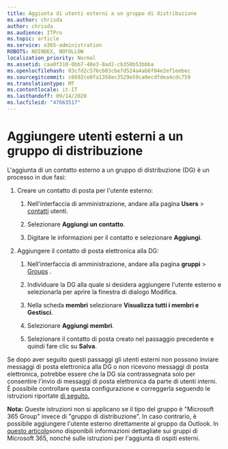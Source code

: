 ```yaml
---
title: Aggiunta di utenti esterni a un gruppo di distribuzione
ms.author: chrisda
author: chrisda
ms.audience: ITPro
ms.topic: article
ms.service: o365-administration
ROBOTS: NOINDEX, NOFOLLOW
localization_priority: Normal
ms.assetid: caa0f310-0bb7-48e3-8ad2-cb358b53bbba
ms.openlocfilehash: 03cfd2c576cb03cbefd524a4ab6f04e2ef1eebec
ms.sourcegitcommit: c6692ce0fa1358ec3529e59ca0ecdfdea4cdc759
ms.translationtype: MT
ms.contentlocale: it-IT
ms.lasthandoff: 09/14/2020
ms.locfileid: "47663517"
---
```

# <a name="add-external-users-to-a-distribution-group"></a>Aggiungere utenti esterni a un gruppo di distribuzione

L'aggiunta di un contatto esterno a un gruppo di distribuzione (DG) è un processo in due fasi:
  
1. Creare un contatto di posta per l'utente esterno:
    
    1. Nell'interfaccia di amministrazione, andare alla pagina **Users**  >  [contatti](https://admin.microsoft.com/adminportal/home#/Contact) utenti. 
    
    2. Selezionare **Aggiungi un contatto**.
    
    3. Digitare le informazioni per il contatto e selezionare **Aggiungi**.
    
2. Aggiungere il contatto di posta elettronica alla DG:
    
    1. Nell'interfaccia di amministrazione, andare alla pagina **gruppi**  >  [Groups](https://admin.microsoft.com/adminportal/home#/groups) . 
    
    2. Individuare la DG alla quale si desidera aggiungere l'utente esterno e selezionarla per aprire la finestra di dialogo Modifica.
    
    3. Nella scheda **membri** selezionare **Visualizza tutti i membri e Gestisci**. 
    
    4. Selezionare **Aggiungi membri**.
    
    5. Selezionare il contatto di posta creato nel passaggio precedente e quindi fare clic su **Salva**.
    
Se dopo aver seguito questi passaggi gli utenti esterni non possono inviare messaggi di posta elettronica alla DG o non ricevono messaggi di posta elettronica, potrebbe essere che la DG sia contrassegnata solo per consentire l'invio di messaggi di posta elettronica da parte di utenti interni. È possibile controllare questa configurazione e correggerla seguendo le istruzioni riportate [di seguito.](https://docs.microsoft.com/exchange/mail-flow-best-practices/non-delivery-reports-in-exchange-online/fix-error-code-5-7-133-in-exchange-online)
  
 **Nota:** Queste istruzioni non si applicano se il tipo del gruppo è "Microsoft 365 Group" invece di "gruppo di distribuzione". In caso contrario, è possibile aggiungere l'utente esterno direttamente al gruppo da Outlook. In [questo articolo](https://support.office.com/article/Guest-access-in-Office-365-Groups-bfc7a840-868f-4fd6-a390-f347bf51aff6.aspx)sono disponibili informazioni dettagliate sui gruppi di Microsoft 365, nonché sulle istruzioni per l'aggiunta di ospiti esterni.
  